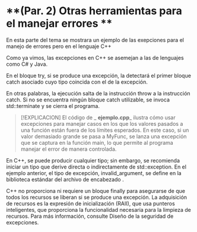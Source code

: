 # **(Par. 2) Otras herramientas para el manejar errores **
En esta parte del tema se mostrara un ejemplo de las exepciones para el manejo de errores pero en el lenguaje C++

Como ya vimos, las excepciones en C++ se asemejan a las de lenguajes como C# y Java. 

En el bloque try, si se produce una excepción, la detectará el primer bloque catch asociado cuyo tipo coincida con el de la excepción. 

En otras palabras, la ejecución salta de la instrucción throw a la instrucción catch. 
Si no se encuentra ningún bloque catch utilizable, se invoca std::terminate y se cierra el programa. 

> [!EXPLICACION]
> El código de _ **ejemplo.cpp**_ ilustra cómo usar excepciones para manejar casos en los que los valores pasados a una función están fuera de los límites esperados. 
En este caso, si un valor demasiado grande se pasa a MyFunc, se lanza una excepción que se captura en la función main, lo que permite al programa manejar el error de manera controlada.

En C++, se puede producir cualquier tipo; sin embargo, se recomienda iniciar un tipo que derive directa o indirectamente de std::exception. En el ejemplo anterior, el tipo de excepción, 
invalid_argument, se define en la biblioteca estándar del archivo de encabezado <stdexcept>. 

C++ no proporciona ni requiere un bloque finally 
para asegurarse de que todos los recursos se liberan si se produce una excepción. La adquisición de recursos es la expresión de inicialización (RAII), 
que usa punteros inteligentes, que proporciona la funcionalidad necesaria para la limpieza de recursos. Para más información, consulte Diseño de la seguridad de excepciones. 
